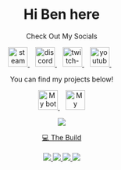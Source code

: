<h1 align='center'>
Hi Ben here
</h1>

<p align='center'>
  Check Out My Socials

<p align='center'>
  
  <a href="https://steamcommunity.com/id/BenCos18/">
    <img alt="steam" height="40" src="https://cdn.jsdelivr.net/npm/@intergrav/devins-badges@3/assets/compact/available/steam_vector.svg">
    <!-- Alternative Steam Image <img alt="steam" height="56" src="https://cdn.jsdelivr.net/npm/@intergrav/devins-badges@3/assets/cozy/available/steam_vector.svg"> -->
</a>&nbsp;&nbsp;
  <a href="https://discord.com/invite/n7ZGjznMgR">
    <img alt="discord-singular" height="40" src="https://cdn.jsdelivr.net/npm/@intergrav/devins-badges@3/assets/compact/social/discord-singular_vector.svg">
    <!-- Alternative Discord Image <img alt="discord-singular" height="56" src="https://cdn.jsdelivr.net/npm/@intergrav/devins-badges@3/assets/cozy/social/discord-singular_vector.svg"> -->
</a>&nbsp;&nbsp;
  <a href="https://www.twitch.tv/bencos2018">
    <img alt="twitch-singular" height="40" src="https://cdn.jsdelivr.net/npm/@intergrav/devins-badges@3/assets/compact/social/twitch-singular_vector.svg">
    <!-- Alternative Twitch Image <img alt="twitch-singular" height="56" src="https://cdn.jsdelivr.net/npm/@intergrav/devins-badges@3/assets/cozy/social/twitch-singular_vector.svg"> -->
</a>&nbsp;&nbsp;
  <a href="https://www.youtube.com/channel/@bencos2018">
    <img alt="youtube-singular" height="40" src="https://cdn.jsdelivr.net/npm/@intergrav/devins-badges@3/assets/compact/social/youtube-singular_vector.svg">
    <!-- Alternative Youtube Image <img alt="youtube-singular" height="56" src="https://cdn.jsdelivr.net/npm/@intergrav/devins-badges@3/assets/cozy/social/youtube-singular_vector.svg"> -->
</a>&nbsp;&nbsp;

<p align='center'>
You can find my projects below!

<p align='center'>

  <a href="https://dashboard.jarvisdiscordbot.net/">
    <img alt="My bot called J.A.R.V.I.S" height="40" src="[https://cdn.discordapp.com/avatars/603939742316363778/a_06976bd73730bd53f7177099a1a1b588.gif?size=1024]">
    <!-- Alternative Modrinth Image <img alt="modrinth" height="56" src="https://cdn.jsdelivr.net/npm/@intergrav/devins-badges@3/assets/cozy/available/modrinth_vector.svg"> -->
</a>&nbsp;&nbsp;
  <a href="https://electronenclave.com/">
    <img alt="My blog called electronenclave.com" height="40" src="https://electronenclave.com/wp-content/uploads/2024/01/cropped-wordpress-image.jpg">
    <!-- Alternative Curseforge Image <img alt="curseforge" height="56" src="https://cdn.jsdelivr.net/npm/@intergrav/devins-badges@3/assets/cozy/available/curseforge_vector.svg"> -->

<p align='center'>
  <a href="#"><img src="https://github-readme-stats.vercel.app/api?username=BenCos17&show_icons=true&theme=midnight-purple">

<p align='center'>
  💻 The Build<br/><br/>
  <img src="https://img.shields.io/badge/Windows%2010-%239745F5?style=for-the-badge&logo=windows10&label=OS&labelColor=%23000000" />
  <img src="https://img.shields.io/badge/Ryzen%205%205600X-%239745F5?style=for-the-badge&logo=amd&label=CPU&labelColor=%23000000" />
  <img src="https://img.shields.io/badge/32GB-%239745F5?style=for-the-badge&logo=corsair&label=Ram&labelColor=%23000000" />
  <img src="https://img.shields.io/badge/Radeon%20RX%207600-%239745F5?style=for-the-badge&logo=amd&label=GPU&labelColor=%23000000" />
